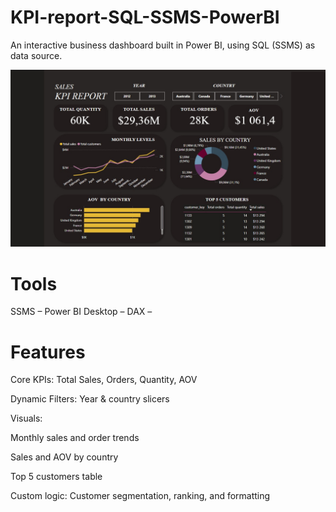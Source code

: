 # KPI-report-SQL-SSMS-PowerBI
An interactive business dashboard built in Power BI, using SQL (SSMS) as data source.

![Sales KPI Dashboard](https://github.com/HNordholm/KPI-report-SQL-SSMS-PowerBI/blob/main/reportpreview.jpg?raw=true)

# Tools 
SSMS – 
Power BI Desktop – 
DAX –

# Features 
Core KPIs: Total Sales, Orders, Quantity, AOV

Dynamic Filters: Year & country slicers

Visuals:

Monthly sales and order trends 

Sales and AOV by country

Top 5 customers table

Custom logic: Customer segmentation, ranking, and formatting
